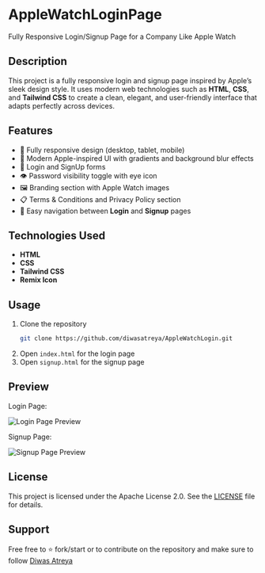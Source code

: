 # AppleWatchLoginPage

Fully Responsive Login/Signup Page for a Company Like Apple Watch

## Description

This project is a fully responsive login and signup page inspired by Apple’s sleek design style. It uses modern web technologies such as **HTML**, **CSS**, and **Tailwind CSS** to create a clean, elegant, and user-friendly interface that adapts perfectly across devices.

## Features

- 📱 Fully responsive design (desktop, tablet, mobile)
- 🎨 Modern Apple-inspired UI with gradients and background blur effects
- 🔑 Login and SignUp forms
- 👁️ Password visibility toggle with eye icon
- 🖼️ Branding section with Apple Watch images
- 📋 Terms & Conditions and Privacy Policy section
- 🔗 Easy navigation between **Login** and **Signup** pages

## Technologies Used

- **HTML**
- **CSS**
- **Tailwind CSS**
- **Remix Icon**

## Usage

1. Clone the repository  
   ```bash
   git clone https://github.com/diwasatreya/AppleWatchLogin.git
    ```
2. Open `index.html` for the login page
3. Open `signup.html` for the signup page

## Preview

Login Page:

![Login Page Preview](AppleWatchLoginPreview.png)

Signup Page:

![Signup Page Preview](AppleWatchSignUpPreview.png)

## License

This project is licensed under the Apache License 2.0. See the [LICENSE](LICENSE) file for details.

## Support
Free free to ⭐ fork/start or to contribute on the repository and make sure to follow [Diwas Atreya](https://github.com/diwasatreya)
